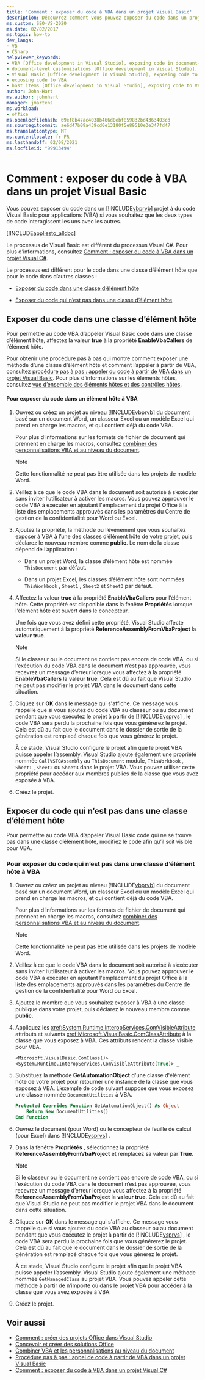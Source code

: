 ```yaml
---
title: 'Comment : exposer du code à VBA dans un projet Visual Basic'
description: Découvrez comment vous pouvez exposer du code dans un projet Visual Basic à du code Visual Basic pour Applications (VBA) si vous souhaitez que les deux types de code interagissent entre eux.
ms.custom: SEO-VS-2020
ms.date: 02/02/2017
ms.topic: how-to
dev_langs:
- VB
- CSharp
helpviewer_keywords:
- VBA [Office development in Visual Studio], exposing code in document-level customizations
- document-level customizations [Office development in Visual Studio], exposing code
- Visual Basic [Office development in Visual Studio], exposing code to VBA
- exposing code to VBA
- host items [Office development in Visual Studio], exposing code to VBA
author: John-Hart
ms.author: johnhart
manager: jmartens
ms.workload:
- office
ms.openlocfilehash: 69ef8b47ac4038b466d0ebf859832bd4363403cd
ms.sourcegitcommit: ae6d47b09a439cd0e13180f5e89510e3e347fd47
ms.translationtype: MT
ms.contentlocale: fr-FR
ms.lasthandoff: 02/08/2021
ms.locfileid: "99913494"
---
```

# <a name="how-to-expose-code-to-vba-in-a-visual-basic-project"></a>Comment : exposer du code à VBA dans un projet Visual Basic
  Vous pouvez exposer du code dans un [!INCLUDE[vbprvb](../sharepoint/includes/vbprvb-md.md)] projet à du code Visual Basic pour applications (VBA) si vous souhaitez que les deux types de code interagissent les uns avec les autres.

 [!INCLUDE[appliesto_alldoc](../vsto/includes/appliesto-alldoc-md.md)]

 Le processus de Visual Basic est différent du processus Visual C#. Pour plus d’informations, consultez [Comment : exposer du code à VBA dans un projet Visual C&#35;](../vsto/how-to-expose-code-to-vba-in-a-visual-csharp-project.md).

 Le processus est différent pour le code dans une classe d’élément hôte que pour le code dans d’autres classes :

- [Exposer du code dans une classe d’élément hôte](#HostItemCode)

- [Exposer du code qui n’est pas dans une classe d’élément hôte](#NonHostItem)

## <a name="expose-code-in-a-host-item-class"></a><a name="HostItemCode"></a> Exposer du code dans une classe d’élément hôte
 Pour permettre au code VBA d’appeler Visual Basic code dans une classe d’élément hôte, affectez la valeur **true** à la propriété **EnableVbaCallers** de l’élément hôte.

 Pour obtenir une procédure pas à pas qui montre comment exposer une méthode d’une classe d’élément hôte et comment l’appeler à partir de VBA, consultez [procédure pas à pas : appeler du code à partir de VBA dans un projet Visual Basic](../vsto/walkthrough-calling-code-from-vba-in-a-visual-basic-project.md). Pour plus d’informations sur les éléments hôtes, consultez [vue d’ensemble des éléments hôtes et des contrôles hôtes](../vsto/host-items-and-host-controls-overview.md).

#### <a name="to-expose-code-in-a-host-item-to-vba"></a>Pour exposer du code dans un élément hôte à VBA

1. Ouvrez ou créez un projet au niveau [!INCLUDE[vbprvb](../sharepoint/includes/vbprvb-md.md)] du document basé sur un document Word, un classeur Excel ou un modèle Excel qui prend en charge les macros, et qui contient déjà du code VBA.

     Pour plus d’informations sur les formats de fichier de document qui prennent en charge les macros, consultez [combiner des personnalisations VBA et au niveau du document](../vsto/combining-vba-and-document-level-customizations.md).

    > [!NOTE]
    > Cette fonctionnalité ne peut pas être utilisée dans les projets de modèle Word.

2. Veillez à ce que le code VBA dans le document soit autorisé à s’exécuter sans inviter l’utilisateur à activer les macros. Vous pouvez approuver le code VBA à exécuter en ajoutant l'emplacement du projet Office à la liste des emplacements approuvés dans les paramètres du Centre de gestion de la confidentialité pour Word ou Excel.

3. Ajoutez la propriété, la méthode ou l’événement que vous souhaitez exposer à VBA à l’une des classes d’élément hôte de votre projet, puis déclarez le nouveau membre comme **public**. Le nom de la classe dépend de l’application :

    - Dans un projet Word, la classe d’élément hôte est nommée `ThisDocument` par défaut.

    - Dans un projet Excel, les classes d’élément hôte sont nommées `ThisWorkbook` , `Sheet1` , `Sheet2` et `Sheet3` par défaut.

4. Affectez la valeur **true** à la propriété **EnableVbaCallers** pour l’élément hôte. Cette propriété est disponible dans la fenêtre **Propriétés** lorsque l’élément hôte est ouvert dans le concepteur.

     Une fois que vous avez défini cette propriété, Visual Studio affecte automatiquement à la propriété **ReferenceAssemblyFromVbaProject** la **valeur true**.

    > [!NOTE]
    > Si le classeur ou le document ne contient pas encore de code VBA, ou si l’exécution du code VBA dans le document n’est pas approuvée, vous recevrez un message d’erreur lorsque vous affectez à la propriété **EnableVbaCallers** la **valeur true**. Cela est dû au fait que Visual Studio ne peut pas modifier le projet VBA dans le document dans cette situation.

5. Cliquez sur **OK** dans le message qui s'affiche. Ce message vous rappelle que si vous ajoutez du code VBA au classeur ou au document pendant que vous exécutez le projet à partir de [!INCLUDE[vsprvs](../sharepoint/includes/vsprvs-md.md)] , le code VBA sera perdu la prochaine fois que vous générerez le projet. Cela est dû au fait que le document dans le dossier de sortie de la génération est remplacé chaque fois que vous générez le projet.

     À ce stade, Visual Studio configure le projet afin que le projet VBA puisse appeler l’assembly. Visual Studio ajoute également une propriété nommée `CallVSTOAssembly` au `ThisDocument` module, `ThisWorkbook` , `Sheet1` , `Sheet2` ou `Sheet3` dans le projet VBA. Vous pouvez utiliser cette propriété pour accéder aux membres publics de la classe que vous avez exposée à VBA.

6. Créez le projet.

## <a name="expose-code-that-is-not-in-a-host-item-class"></a><a name="NonHostItem"></a> Exposer du code qui n’est pas dans une classe d’élément hôte
 Pour permettre au code VBA d’appeler Visual Basic code qui ne se trouve pas dans une classe d’élément hôte, modifiez le code afin qu’il soit visible pour VBA.

### <a name="to-expose-code-that-is-not-in-a-host-item-class-to-vba"></a>Pour exposer du code qui n’est pas dans une classe d’élément hôte à VBA

1. Ouvrez ou créez un projet au niveau [!INCLUDE[vbprvb](../sharepoint/includes/vbprvb-md.md)] du document basé sur un document Word, un classeur Excel ou un modèle Excel qui prend en charge les macros, et qui contient déjà du code VBA.

     Pour plus d’informations sur les formats de fichier de document qui prennent en charge les macros, consultez [combiner des personnalisations VBA et au niveau du document](../vsto/combining-vba-and-document-level-customizations.md).

    > [!NOTE]
    > Cette fonctionnalité ne peut pas être utilisée dans les projets de modèle Word.

2. Veillez à ce que le code VBA dans le document soit autorisé à s’exécuter sans inviter l’utilisateur à activer les macros. Vous pouvez approuver le code VBA à exécuter en ajoutant l'emplacement du projet Office à la liste des emplacements approuvés dans les paramètres du Centre de gestion de la confidentialité pour Word ou Excel.

3. Ajoutez le membre que vous souhaitez exposer à VBA à une classe publique dans votre projet, puis déclarez le nouveau membre comme **public**.

4. Appliquez les <xref:System.Runtime.InteropServices.ComVisibleAttribute> attributs et suivants <xref:Microsoft.VisualBasic.ComClassAttribute> à la classe que vous exposez à VBA. Ces attributs rendent la classe visible pour VBA.

    ```vb
    <Microsoft.VisualBasic.ComClass()> _
    <System.Runtime.InteropServices.ComVisibleAttribute(True)> _
    ```

5. Substituez la méthode **GetAutomationObject** d'une classe d'élément hôte de votre projet pour retourner une instance de la classe que vous exposez à VBA. L’exemple de code suivant suppose que vous exposez une classe nommée `DocumentUtilities` à VBA.

    ```vb
    Protected Overrides Function GetAutomationObject() As Object
        Return New DocumentUtilities()
    End Function
    ```

6. Ouvrez le document (pour Word) ou le concepteur de feuille de calcul (pour Excel) dans [!INCLUDE[vsprvs](../sharepoint/includes/vsprvs-md.md)] .

7. Dans la fenêtre **Propriétés** , sélectionnez la propriété **ReferenceAssemblyFromVbaProject** et remplacez sa valeur par **True**.

    > [!NOTE]
    > Si le classeur ou le document ne contient pas encore de code VBA, ou si l’exécution du code VBA dans le document n’est pas approuvée, vous recevrez un message d’erreur lorsque vous affectez à la propriété **ReferenceAssemblyFromVbaProject** la **valeur true**. Cela est dû au fait que Visual Studio ne peut pas modifier le projet VBA dans le document dans cette situation.

8. Cliquez sur **OK** dans le message qui s'affiche. Ce message vous rappelle que si vous ajoutez du code VBA au classeur ou au document pendant que vous exécutez le projet à partir de [!INCLUDE[vsprvs](../sharepoint/includes/vsprvs-md.md)] , le code VBA sera perdu la prochaine fois que vous générerez le projet. Cela est dû au fait que le document dans le dossier de sortie de la génération est remplacé chaque fois que vous générez le projet.

     À ce stade, Visual Studio configure le projet afin que le projet VBA puisse appeler l’assembly. Visual Studio ajoute également une méthode nommée `GetManagedClass` au projet VBA. Vous pouvez appeler cette méthode à partir de n’importe où dans le projet VBA pour accéder à la classe que vous avez exposée à VBA.

9. Créez le projet.

## <a name="see-also"></a>Voir aussi
- [Comment : créer des projets Office dans Visual Studio](../vsto/how-to-create-office-projects-in-visual-studio.md)
- [Concevoir et créer des solutions Office](../vsto/designing-and-creating-office-solutions.md)
- [Combiner VBA et les personnalisations au niveau du document](../vsto/combining-vba-and-document-level-customizations.md)
- [Procédure pas à pas : appel de code à partir de VBA dans un projet Visual Basic](../vsto/walkthrough-calling-code-from-vba-in-a-visual-basic-project.md)
- [Comment : exposer du code à VBA dans un projet Visual C&#35;](../vsto/how-to-expose-code-to-vba-in-a-visual-csharp-project.md)
